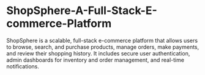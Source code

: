 # ShopSphere-A-Full-Stack-E-commerce-Platform
ShopSphere is a scalable, full-stack e-commerce platform that allows users to browse, search, and purchase products, manage orders, make payments, and review their shopping history. It includes secure user authentication, admin dashboards for inventory and order management, and real-time notifications.
